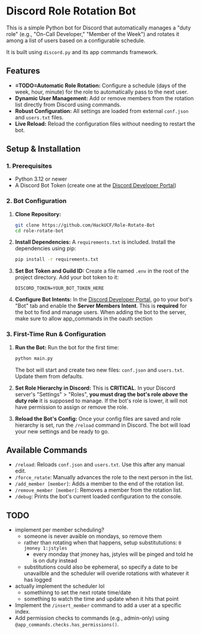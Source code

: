 # Discord Role Rotation Bot

This is a simple Python bot for Discord that automatically manages a "duty role" (e.g., "On-Call Developer," "Member of the Week") and rotates it among a list of users based on a configurable schedule.

It is built using `discord.py` and its app commands framework.

## Features 


* **=TODO=Automatic Role Rotation:** Configure a schedule (days of the week, hour, minute) for the role to automatically pass to the next user.
* **Dynamic User Management:** Add or remove members from the rotation list directly from Discord using commands.
* **Robust Configuration:** All settings are loaded from external `conf.json` and `users.txt` files.
* **Live Reload:** Reload the configuration files without needing to restart the bot.

## Setup & Installation


### 1. Prerequisites

* Python 3.12 or newer
* A Discord Bot Token (create one at the [Discord Developer Portal](https://discord.com/developers/applications))

### 2. Bot Configuration

1.  **Clone Repository:**
    ```bash
    git clone https://github.com/HackUCF/Role-Rotate-Bot
    cd role-rotate-bot
    ```

2.  **Install Dependencies:**
    A `requirements.txt` is included. Install the dependencies using pip:
    ```bash
    pip install -r requirements.txt
    ```

3.  **Set Bot Token and Guild ID:**
    Create a file named `.env` in the root of the project directory. Add your bot token to it:
    ```
    DISCORD_TOKEN=YOUR_BOT_TOKEN_HERE
    ```

4.  **Configure Bot Intents:**
    In the [Discord Developer Portal](https://discord.com/developers/applications), 
go to your bot's "Bot" tab and enable the **Server Members Intent**. This is **required**
for the bot to find and manage users. When adding the bot to the server, make sure to allow app_commands in
the oauth section

### 3. First-Time Run & Configuration

1.  **Run the Bot:**
    Run the bot for the first time:
    ```bash
    python main.py
    ```
    The bot will start and create two new files: `conf.json` and `users.txt`. Update them from defaults.

2. **Set Role Hierarchy in Discord:**
    This is **CRITICAL**. In your Discord server's "Settings" > "Roles", **you must drag the bot's role *above* the duty role** it is supposed to manage. If the bot's role is lower, it will not have permission to assign or remove the role.

3. **Reload the Bot's Config:**
    Once your config files are saved and role hierarchy is set, run the `/reload` command in Discord. The bot will load your new settings and be ready to go.

## Available Commands

* `/reload`: Reloads `conf.json` and `users.txt`. Use this after any manual edit.
* `/force_rotate`: Manually advances the role to the next person in the list.
* `/add_member [member]`: Adds a member to the end of the rotation list.
* `/remove_member [member]`: Removes a member from the rotation list.
* `/debug`: Prints the bot's current loaded configuration to the console.

## TODO
* implement per member scheduling?
  * someone is never avaible on mondays, so remove them
  * rather than rotating when that happens, setup substitututions: `0 jmoney 1:jstyles` 
    * every monday that jmoney has, jstyles will be pinged and told he is on duty instead
  * substitutions could also be ephemeral, so specify a date to be unavailble and the scheduler will overide rotations with whatever it has logged
* actually implement the scheduler lol
  * somethinng to set the next rotate time/date
  * something to watch the time and update when it hits that point
* Implement the `/insert_member` command to add a user at a specific index.
* Add permission checks to commands (e.g., admin-only) using `@app_commands.checks.has_permissions()`.